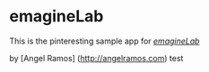 # emagineLab

This is the pinteresting sample app for 
[*emagineLab*](http://emaginelab.com)

by [Angel Ramos] (http://angelramos.com) test